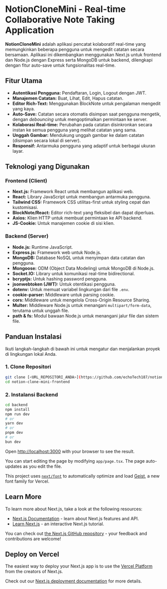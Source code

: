 # NotionCloneMini - Real-time Collaborative Note Taking Application

**NotionCloneMini** adalah aplikasi pencatat kolaboratif real-time yang memungkinkan beberapa pengguna untuk mengedit catatan secara bersamaan. Aplikasi ini dikembangkan menggunakan Next.js untuk frontend dan Node.js dengan Express serta MongoDB untuk backend, dilengkapi dengan fitur auto-save untuk fungsionalitas real-time.

## Fitur Utama

* **Autentikasi Pengguna:** Pendaftaran, Login, Logout dengan JWT.
* **Manajemen Catatan:** Buat, Lihat, Edit, Hapus catatan.
* **Editor Rich-Text:** Menggunakan BlockNote untuk pengalaman mengedit yang kaya.
* **Auto-Save:** Catatan secara otomatis disimpan saat pengguna mengetik, dengan *debouncing* untuk mengoptimalkan permintaan ke server.
* **Kolaborasi Real-time:** Perubahan pada catatan disinkronkan secara instan ke semua pengguna yang melihat catatan yang sama.
* **Unggah Gambar:** Mendukung unggah gambar ke dalam catatan (disimpan secara lokal di server).
* **Responsif:** Antarmuka pengguna yang adaptif untuk berbagai ukuran layar.

## Teknologi yang Digunakan

### Frontend (Client)
* **Next.js:** Framework React untuk membangun aplikasi web.
* **React:** Library JavaScript untuk membangun antarmuka pengguna.
* **Tailwind CSS:** Framework CSS utilitas-first untuk styling cepat dan kustomisasi.
* **BlockNote/React:** Editor rich-text yang fleksibel dan dapat diperluas.
* **Axios:** Klien HTTP untuk membuat permintaan ke API backend.
* **JS-Cookie:** Untuk manajemen cookie di sisi klien.

### Backend (Server)
* **Node.js:** Runtime JavaScript.
* **Express.js:** Framework web untuk Node.js.
* **MongoDB:** Database NoSQL untuk menyimpan data catatan dan pengguna.
* **Mongoose:** ODM (Object Data Modeling) untuk MongoDB di Node.js.
* **Socket.IO:** Library untuk komunikasi real-time bidirectional.
* **bcryptjs:** Untuk hashing password pengguna.
* **jsonwebtoken (JWT):** Untuk otentikasi pengguna.
* **dotenv:** Untuk memuat variabel lingkungan dari file `.env`.
* **cookie-parser:** Middleware untuk parsing cookie.
* **cors:** Middleware untuk mengelola Cross-Origin Resource Sharing.
* **Multer:** Middleware Node.js untuk menangani `multipart/form-data`, terutama untuk unggah file.
* **path & fs:** Modul bawaan Node.js untuk menangani jalur file dan sistem file.

## Panduan Instalasi

Ikuti langkah-langkah di bawah ini untuk mengatur dan menjalankan proyek di lingkungan lokal Anda.

### 1. Clone Repositori

```bash
git clone [<URL_REPOSITORI_ANDA>](https://github.com/echoTech187/notion-clone-mini-frontend)
cd notion-clone-mini-frontend
```

### 2. Instalansi Backend 
```bash
cd backend
npm install
npm run dev
# or
yarn dev
# or
pnpm dev
# or
bun dev
```

Open [http://localhost:3000](http://localhost:3000) with your browser to see the result.

You can start editing the page by modifying `app/page.tsx`. The page auto-updates as you edit the file.

This project uses [`next/font`](https://nextjs.org/docs/app/building-your-application/optimizing/fonts) to automatically optimize and load [Geist](https://vercel.com/font), a new font family for Vercel.

## Learn More

To learn more about Next.js, take a look at the following resources:

- [Next.js Documentation](https://nextjs.org/docs) - learn about Next.js features and API.
- [Learn Next.js](https://nextjs.org/learn) - an interactive Next.js tutorial.

You can check out [the Next.js GitHub repository](https://github.com/vercel/next.js) - your feedback and contributions are welcome!

## Deploy on Vercel

The easiest way to deploy your Next.js app is to use the [Vercel Platform](https://vercel.com/new?utm_medium=default-template&filter=next.js&utm_source=create-next-app&utm_campaign=create-next-app-readme) from the creators of Next.js.

Check out our [Next.js deployment documentation](https://nextjs.org/docs/app/building-your-application/deploying) for more details.
